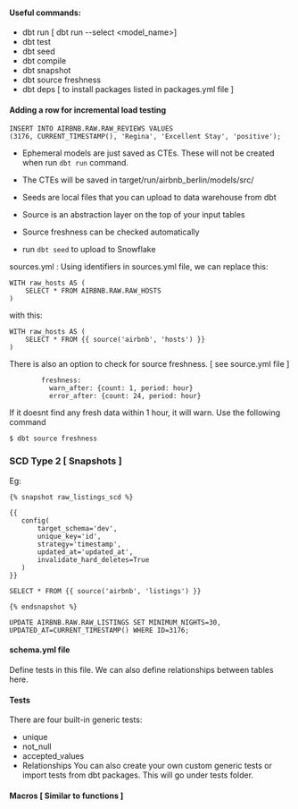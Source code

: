 #### Useful commands:
- dbt run [ dbt run --select <model_name>]
- dbt test
- dbt seed
- dbt compile
- dbt snapshot
- dbt source freshness
- dbt deps [ to install packages listed in packages.yml file ]


#### Adding a row for incremental load testing
```
INSERT INTO AIRBNB.RAW.RAW_REVIEWS VALUES 
(3176, CURRENT_TIMESTAMP(), 'Regina', 'Excellent Stay', 'positive');
```

- Ephemeral models are just saved as CTEs. These will not be created when run `dbt run` command.
- The CTEs will be saved in target/run/airbnb_berlin/models/src/ 

- Seeds are local files that you can upload to data warehouse from dbt
- Source is an abstraction layer on the top of your input tables
- Source freshness can be checked automatically
- run `dbt seed` to upload to Snowflake

sources.yml :
Using identifiers in sources.yml file, we can replace this:
```
WITH raw_hosts AS (
    SELECT * FROM AIRBNB.RAW.RAW_HOSTS
)
```
with this:
```
WITH raw_hosts AS (
    SELECT * FROM {{ source('airbnb', 'hosts') }}
)
```

There is also an option to check for source freshness. [ see source.yml file ]
```
        freshness:
          warn_after: {count: 1, period: hour}
          error_after: {count: 24, period: hour}
```
If it doesnt find any fresh data within 1 hour, it will warn. Use the following command
```
$ dbt source freshness
```


### SCD Type 2 [ Snapshots ]
Eg:
```
{% snapshot raw_listings_scd %}

{{
   config(
       target_schema='dev',
       unique_key='id',
       strategy='timestamp',
       updated_at='updated_at',
       invalidate_hard_deletes=True
   )
}}

SELECT * FROM {{ source('airbnb', 'listings') }}

{% endsnapshot %}
```

`UPDATE AIRBNB.RAW.RAW_LISTINGS SET MINIMUM_NIGHTS=30, UPDATED_AT=CURRENT_TIMESTAMP() WHERE ID=3176;`

#### schema.yml file
Define tests in this file. We can also define relationships between tables here.


#### Tests
There are four built-in generic tests:
- unique
- not_null
- accepted_values
- Relationships
You can also create your own custom generic tests or import tests from dbt packages. This will go under tests folder.

#### Macros [ Similar to functions ]


